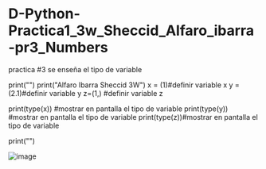 # D-Python-Practica1_3w_Sheccid_Alfaro_ibarra-pr3_Numbers
practica #3 se enseña el tipo de variable

print("")
print("Alfaro Ibarra Sheccid 3W")
x = (1)#definir variable x
y = (2.1)#definir variable y
z=(1,) #definir variable z

print(type(x)) #mostrar en pantalla el tipo de variable
print(type(y)) #mostrar en pantalla el tipo de variable
print(type(z))#mostrar en pantalla el tipo de variable

print("")


![image](https://github.com/user-attachments/assets/6abc99fc-f79e-460b-b84c-dc38c83784f3)

